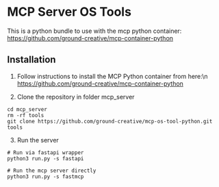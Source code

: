 # MCP Server OS Tools

This is a python bundle to use with the mcp python container:
https://github.com/ground-creative/mcp-container-python

## Installation

1. Follow instructions to install the MCP Python container from here:\n
   https://github.com/ground-creative/mcp-container-python

2. Clone the repository in folder mcp_server

```
cd mcp_server
rm -rf tools
git clone https://github.com/ground-creative/mcp-os-tool-python.git tools
```

3. Run the server

```
# Run via fastapi wrapper
python3 run.py -s fastapi

# Run the mcp server directly
python3 run.py -s fastmcp
```
